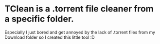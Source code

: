 # TClean is a .torrent file cleaner from a specific folder.

Especially I just bored and get annoyed by the lack of .torrent files from my Download folder so I created this little tool :D

